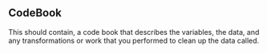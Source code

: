 ## CodeBook

This should contain, a code book that describes the variables, the data, and any transformations or work that you performed to clean up the data called.  <br />
